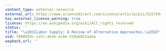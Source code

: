 ```yaml
---
content_type: external-resource
external_url: https://www.sciencedirect.com/science/article/pii/S1573446399030084
has_external_license_warning: true
license: https://en.wikipedia.org/wiki/All_rights_reserved
status: ''
title: "\u201CLabor Supply: A Review of Alternative Approaches.\u201D"
uid: f88005dc-ca7c-4e3e-ac6e-519ab052aa5a
wayback_url: ''
---
```

